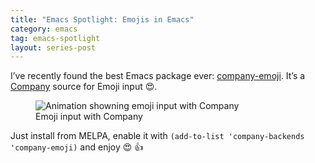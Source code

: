 ```yaml
---
title: "Emacs Spotlight: Emojis in Emacs"
category: emacs
tag: emacs-spotlight
layout: series-post
---
```


I’ve recently found the best Emacs package ever: [company-emoji][].  It’s a
[Company][] source for Emoji input 😍.

<!--more-->

<figure>
<img alt="Animation showning emoji input with Company"
     src="{{site.baseurl}}/images/company-emoji.gif" />
<figcaption>Emoji input with Company</figcaption>
</figure>

Just install from MELPA, enable it with `(add-to-list 'company-backends
'company-emoji)` and enjoy 😍 👍

[company-emoji]: https://github.com/dunn/company-emoji

[Company]: http://company-mode.github.io
